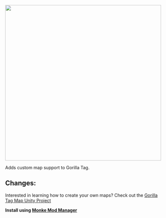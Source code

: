 <!-- DISC-ONLY # {HUMAN_NAME} {VERSION} -->
<MARK-ONLY><img src="https://user-images.githubusercontent.com/34404266/115944749-8cc3d680-a46c-11eb-9298-61d866b687fb.png" data-canonical-src="https://user-images.githubusercontent.com/34404266/115944749-8cc3d680-a46c-11eb-9298-61d866b687fb.png" width="500"/></MARK-ONLY>

Adds custom map support to Gorilla Tag.

Changes:
- 

Interested in learning how to create your own maps? Check out the [Gorilla Tag Map Unity Project](https://github.com/legoandmars/GorillaTagMapProject)

**Install using [Monke Mod Manager](https://github.com/DeadlyKitten/MonkeModManager/releases/latest)**
<!-- DISC-ONLY *Or download here: <{REPO}/releases/latest>* -->
